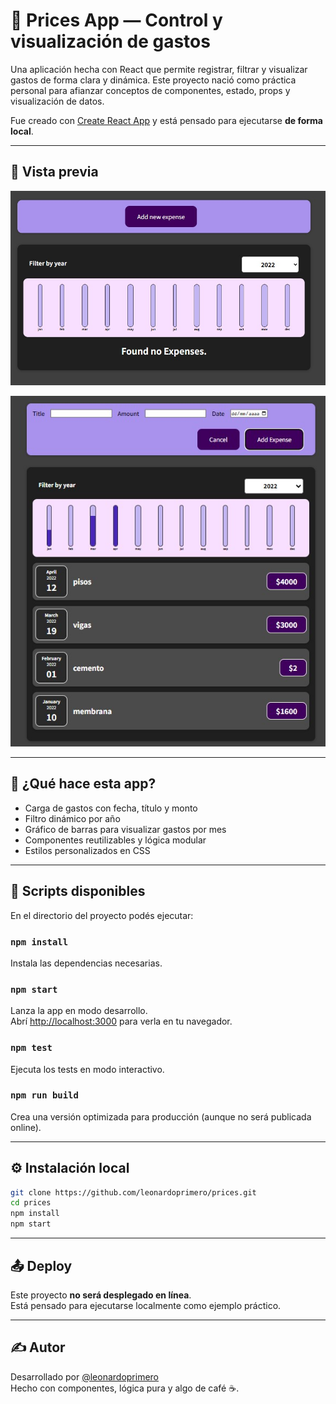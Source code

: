 # 💸 Prices App — Control y visualización de gastos

Una aplicación hecha con React que permite registrar, filtrar y visualizar gastos de forma clara y dinámica. Este proyecto nació como práctica personal para afianzar conceptos de componentes, estado, props y visualización de datos.

Fue creado con [Create React App](https://github.com/facebook/create-react-app) y está pensado para ejecutarse **de forma local**.

---

## 📸 Vista previa

![Vista general](https://github.com/leonardoprimero/prices/blob/main/public/react.jpg?raw=true)

![Detalle de la carga de gastos](https://github.com/leonardoprimero/prices/blob/main/public/react2.jpg?raw=true)

---

## 🚀 ¿Qué hace esta app?

- Carga de gastos con fecha, título y monto
- Filtro dinámico por año
- Gráfico de barras para visualizar gastos por mes
- Componentes reutilizables y lógica modular
- Estilos personalizados en CSS

---

## 🧪 Scripts disponibles

En el directorio del proyecto podés ejecutar:

### `npm install`

Instala las dependencias necesarias.

### `npm start`

Lanza la app en modo desarrollo.  
Abrí [http://localhost:3000](http://localhost:3000) para verla en tu navegador.

### `npm test`

Ejecuta los tests en modo interactivo.

### `npm run build`

Crea una versión optimizada para producción (aunque no será publicada online).

---

## ⚙️ Instalación local

```bash
git clone https://github.com/leonardoprimero/prices.git
cd prices
npm install
npm start
```

---

## 📤 Deploy

Este proyecto **no será desplegado en línea**.  
Está pensado para ejecutarse localmente como ejemplo práctico.

---

## ✍️ Autor

Desarrollado por [@leonardoprimero](https://github.com/leonardoprimero)  
Hecho con componentes, lógica pura y algo de café ☕.

